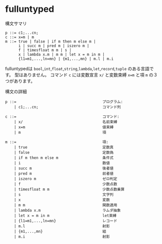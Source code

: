 # fulluntyped

構文サマリ

    p ::= c1;...cn;
    c ::= x=m | m 
    m ::= true | false | if m then m else m |
          i | succ m | pred m | iszero m |
          f | timesfloat m m | s |
          x | lambda x.m | m m | let x = m in m |
          {l1=m1,...,ln=mn} | {m1,...,mn} | m.l | m.i

fulluntypedは `bool`,`int`,`float`,`string`,`lambda`,`let`,`record`,`tuple` のある言語です。
型はありません。
コマンド `c` には変数宣言 `x/` と変数束縛 `x=m` と項 `m` の３つがあります。

構文の詳細

    p ::=                                       プログラム:
        | c1;...cn;                             コマンド列

    c ::=                                       コマンド:
        | x/                                    名前束縛
        | x=m                                   値束縛
        | m                                     項

    m ::=                                       項:
        | true                                  定数真
        | false                                 定数偽
        | if m then m else m                    条件式
        | i                                     数値
        | succ m                                後者値
        | pred m                                前者値
        | iszero m                              ゼロ判定
        | f                                     少数点数
        | timesfloat m m                        少数点数乗算
        | s                                     文字列
        | x                                     変数
        | m m                                   関数適用
        | lambda x.m                            ラムダ抽象
        | let x = m in m                        let束縛
        | {l1=m1,...,ln=mn}                     レコード
        | m.l                                   射影
        | {m1,...,mn}                           組
        | m.i                                   射影
